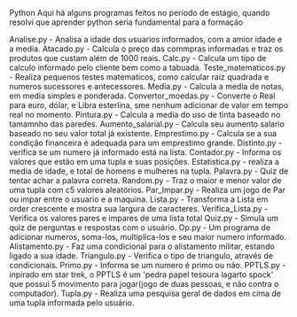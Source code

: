 Python
Aqui há alguns programas feitos no período de estágio, quando resolvi que aprender python seria fundamental para a formação

Analise.py - Analisa a idade dos usuarios informados, com a amior idade e a media.
Atacado.py - Calcula o preço das commpras informadas e traz os produtos que custam além de 1000 reais.
Calc.py - Calcula um tipo de calculo informado pelo cliente bem como a tabuada.
Teste_matematicos.py - Realiza pequenos testes matematicos, como calcular raiz quadrada e numeros sucessores e antecessores.
Media.py - Calcula a media de notas, em media simples e ponderada.
Convertor_moedas.py - Converte o Real para euro, dólar, e Libra esterlina, sme nenhum adicionar de valor em tempo real no momento.
Pintura.py - Calcula a media do uso de tinta baseado no tamamnho das paredes.
Aumento_salarial.py - Calcula seu aumento salario baseado no seu valor total já existente.
Emprestimo.py - Calcula se a sua condição financeira é adequada para um emprestimo grande.
Distinto.py - verifica se um numero já informado está na lista.
Contador.py - Informa os valores que estão em uma tupla e suas posições.
Estatistica.py - realiza a media de idade, e total de homens e mulheres na tupla.
Palavra.py - Quiz de tentar achar a palavra correta.
Random.py - Traz o maior e menor valor de uma tupla com c5 valores aleatórios.
Par_Impar.py - Realiza um jogo de Par ou impar entre o usuario e a maquina.
Lista.py - Transforma a Lista em order crescente e mostra sua largura de caracteres.
Verifica_Lista.py - Verifica os valores pares e impares de uma lista total
Quiz.py - Simula um quiz de perguntas e respostas com o usuário.
Op.py - Um programa de adicionar numeros, soma-los, multiplica-los e seu maior numero informado.
Alistamento.py - Faz uma condicional para o alistamento militar, estando ligado a sua idade.
Triangulo.py - Verifica o tipo de triangulo, através de condicionais.
Primo.py - Informa se um numero é primo ou não.
PPTLS.py - inpirado em star trek, o PPTLS é um 'pedra papel tesoura lagarto spock' que possui 5 movimento para jogar(jogo de duas pessoas, e não contra o computador).
Tupla.py - Realiza uma pesquisa geral de dados em cima de uma tupla informada pelo usuário.
